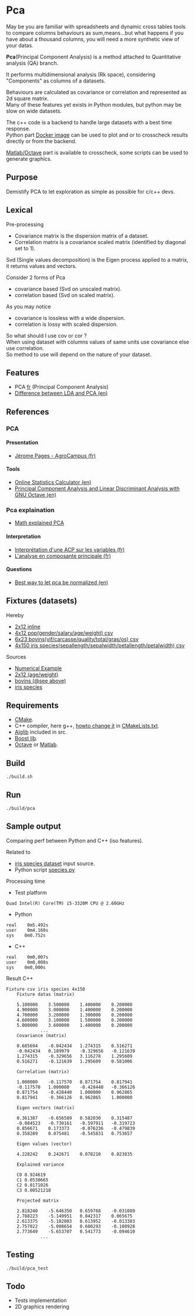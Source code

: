 # Pca

May be you are familiar with spreadsheets and dynamic cross tables tools to compare columns behaviours as sum,means...but what happens if you have about a thousand columns, you will need a more synthetic view of your datas.  

**Pca**(Principal Component Analysis) is a method attached to Quantitative analysis (QA) branch.  

It performs multidimensional analysis (Rk space), considering "Components" as columns of a datasets.  

Behaviours are calculated as covariance or correlation and represented as 2d square matrix.   
Many of these features yet exists in Python modules, but python may be slow on wide datasets.


The c++ code is a backend to handle large datasets with a best time response.  
Python part [Docker image](./script/python/README.md) can be used to plot and or to crosscheck results directly or from the backend.  

[Matlab/Octave](./script/matlab/README.md) part is available to crosscheck, some 
scripts can be used to generate graphics.

## Purpose

Demistify PCA to let exploration as simple as possible for c/c++ devs.

## Lexical

Pre-processing
* Covariance matrix is the dispersion matrix of a dataset.  
* Correlation matrix is a covariance scaled matrix (identified by diagonal set to 1).  

Svd (Single values decomposition) is the Eigen process applied to a matrix, it returns values and vectors.

Consider 2 forms of Pca
* covariance based  (Svd on unscaled matrix).
* correlation based (Svd on scaled matrix).

As you may notice 
* covariance is lossless with a wide dispersion.
* correlation is lossy with scaled dispersion.

So what should I use cov or cor ?  
When using dataset with columns values of same units use covariance else use correlation.  
So method to use will depend on the nature of your dataset.

## Features

* PCA [fr](https://fr.wikipedia.org/wiki/Analyse_en_composantes_principales) (Principal Component Analysis)
* [Difference between LDA and PCA (en)](https://sebastianraschka.com/faq/docs/lda-vs-pca.html)

## References

### PCA

#### Presentation
 * [Jérome Pages - AgroCampus (fr)](https://www.youtube.com/watch?v=uV5hmpzmWsU)

#### Tools

* [Online Statistics Calculator (en)](https://datatab.net/statistics-calculator/factor-analysis)
* [Principal Component Analysis and Linear Discriminant Analysis with GNU Octave (en)](https://www.bytefish.de/blog/pca_lda_with_gnu_octave.html)

### Pca explaination

* [Math explained PCA](https://www.youtube.com/watch?v=FgakZw6K1QQ)

#### Interpretation
* [Interprétation d'une ACP sur les variables (fr)](http://www.jybaudot.fr/Analdonnees/acpvarres.html)
* [L'analyse en composante principale (fr)](https://dridk.me/analyse-en-composante-principale.html)

#### Questions
 * [Best way to let pca be normalized (en)](https://stats.stackexchange.com/questions/53/pca-on-correlation-or-covariance)

## Fixtures (datasets)
Hereby
* [2x12 inline](src/main.cpp)
* [4x12 pop(gender/salary/age/weight) csv](script/matlab/gsaw.csv)
* [6x23 bovins(vif/carcasse/quality/total/gras/os) csv](script/matlab/bovin.csv)
* [4x150 iris species(sepallength/sepalwidth/petallength/petalwidth) csv](script/python/workspace/species.csv)

Sources  
* [Numerical Example](https://www.itl.nist.gov/div898/handbook/pmc/section5/pmc552.htm)
* [2x12 (age/weight)](https://datatab.net/statistics-calculator/factor-analysis)
* [bovins (@see above)](https://cermics.enpc.fr/scilab_new/site/Tp/Statistique/acp/acp.html)
* [iris species](https://datahub.io/machine-learning/iris/r/1.html)

## Requirements

* [CMake](https://cmake.org/). 
* C++ compiler, here g++, [howto change it](https://stackoverflow.com/questions/45933732/how-to-specify-a-compiler-in-cmake) in [CMakeLists.txt](CMakeLists.txt). 
* [Alglib](https://www.alglib.net) included in src. 
* [Boost lib](https://www.boost.org/). 
* [Octave](https://www.gnu.org/software/octave/) or [Matlab](https://mathworks.com/products/matlab.html).

## Build

```
./build.sh
```

## Run

```
./build/pca
```

## Sample output

Comparing perf between Python and C++ (iso features).

Related to
* [iris species dataset](https://datahub.io/machine-learning/iris/r/1.html) input source.
* Python script [species.py](./script/python/workspace/species.py)

Processing time
* Test platform
```
Quad Intel(R) Core(TM) i5-3320M CPU @ 2.60GHz
```

* Python
```
real    0m5.492s
user    0m4.160s
sys    0m0.752s
```
* C++
```
real    0m0,007s
user    0m0,008s
sys    0m0,000s
```
Result C++
```
Fixture csv iris species 4x150
	Fixture datas (matrix)

	5.100000	3.500000	1.400000	0.200000
	4.900000	3.000000	1.400000	0.200000
	4.700000	3.200000	1.300000	0.200000
	4.600000	3.100000	1.500000	0.200000
	5.000000	3.600000	1.400000	0.200000
	         ...
	Covariance (matrix)

	0.685694	-0.042434	1.274315	0.516271
	-0.042434	0.189979	-0.329656	-0.121639
	1.274315	-0.329656	3.116278	1.295609
	0.516271	-0.121639	1.295609	0.581006

	Correlation (matrix)

	1.000000	-0.117570	0.871754	0.817941
	-0.117570	1.000000	-0.428440	-0.366126
	0.871754	-0.428440	1.000000	0.962865
	0.817941	-0.366126	0.962865	1.000000

	Eigen vectors (matrix)

	0.361387	-0.656589	0.582030	0.315487
	-0.084523	-0.730161	-0.597911	-0.319723
	0.856671	0.173373	-0.076236	-0.479839
	0.358289	0.075481	-0.545831	0.753657

	Eigen values (vector)

	4.228242	0.242671	0.078210	0.023835
	
	Explained variance

	C0 0.924619
	C1 0.0530665
	C2 0.0171026
	C3 0.00521218
	
	Projected matrix

	2.818240	-5.646350	0.659768	-0.031089
	2.788223	-5.149951	0.842317	0.065675
	2.613375	-5.182003	0.613952	-0.013383
	2.757022	-5.008654	0.600293	-0.108928
	2.773649	-5.653707	0.541773	-0.094610
	         ...

```
## Testing

```
./build/pca_test
```

## Todo
* Tests implementation
* 2D graphics rendering
